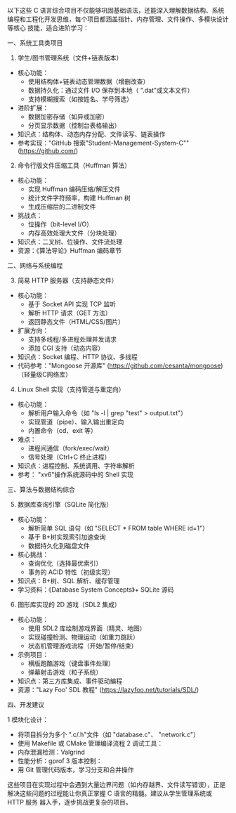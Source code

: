 以下这些 C 语言综合项目不仅能够巩固基础语法，还能深入理解数据结构、系统编程和工程化开发思维，每个项目都涵盖指针、内存管理、文件操作、多模块设计等核心
技能，适合进阶学习：

一、系统工具类项目

1. 学生/图书管理系统（文件+链表版本）

- 核心功能：
  - 使用结构体+链表动态管理数据（增删改查）
  - 数据持久化：通过文件 I/O 保存到本地（ ".dat"或文本文件）
  - 支持模糊搜索（如按姓名、学号筛选）
- 进阶扩展：
  - 数据加密存储（如异或加密）
  - 分页显示数据（控制台表格输出）
- 知识点：结构体、动态内存分配、文件读写、链表操作
- 参考实现："GitHub 搜索"Student-Management-System-C"" (https://github.com/)

2. 命令行版文件压缩工具（Huffman 算法）

- 核心功能：
  - 实现 Huffman 编码压缩/解压文件
  - 统计文件字符频率，构建 Huffman 树
  - 生成压缩后的二进制文件
- 挑战点：
  - 位操作（bit-level I/O）
  - 内存高效处理大文件（分块处理）
- 知识点：二叉树、位操作、文件流处理
- 资源：《算法导论》Huffman 编码章节

二、网络与系统编程

3. 简易 HTTP 服务器（支持静态文件）

- 核心功能：
  - 基于 Socket API 实现 TCP 监听
  - 解析 HTTP 请求（GET 方法）
  - 返回静态文件（HTML/CSS/图片）
- 扩展方向：
  - 支持多线程/多进程处理并发请求
  - 添加 CGI 支持（动态内容）
- 知识点：Socket 编程、HTTP 协议、多线程
- 代码参考："Mongoose 开源库" (https://github.com/cesanta/mongoose)（轻量级C网络库）

4. Linux Shell 实现（支持管道与重定向）

- 核心功能：
  - 解析用户输入命令（如 "ls -l | grep "test" > output.txt"）
  - 实现管道（pipe）、输入输出重定向
  - 内置命令（cd、exit 等）
- 难点：
  - 进程间通信（fork/exec/wait）
  - 信号处理（Ctrl+C 终止进程）
- 知识点：进程控制、系统调用、字符串解析
- 参考： "xv6"操作系统源码中的 Shell 实现

三、算法与数据结构综合

5. 数据库查询引擎（SQLite 简化版）

- 核心功能：
  - 解析简单 SQL 语句（如 "SELECT \* FROM table WHERE id=1"）
  - 基于 B+树实现索引加速查询
  - 数据持久化到磁盘文件
- 核心挑战：
  - 查询优化（选择最优索引）
  - 事务的 ACID 特性（初级实现）
- 知识点：B+树、SQL 解析、缓存管理
- 学习资料：《Database System Concepts》+ SQLite 源码

6. 图形库实现的 2D 游戏（SDL2 集成）

- 核心功能：
  - 使用 SDL2 库绘制游戏界面（精灵、地图）
  - 实现碰撞检测、物理运动（如重力跳跃）
  - 状态机管理游戏流程（开始/暂停/结束）
- 示例项目：
  - 横版跑酷游戏（键盘事件处理）
  - 弹幕射击游戏（粒子系统）
- 知识点：第三方库集成、事件驱动编程
- 资源："Lazy Foo' SDL 教程" (https://lazyfoo.net/tutorials/SDL/)

四、开发建议

1 模块化设计：

- 将项目拆分为多个 ".c/.h"文件（如 "database.c"、 "network.c"）
- 使用 Makefile 或 CMake 管理编译流程 2 调试工具：
- 内存泄漏检测：Valgrind
- 性能分析：gprof 3 版本控制：
- 用 Git 管理代码版本，学习分支和合并操作

这些项目在实现过程中会遇到大量边界问题（如内存越界、文件读写错误），正是解决这些问题的过程能让你真正掌握 C 语言的精髓。建议从学生管理系统或 HTTP 服务
器入手，逐步挑战更复杂的项目。
